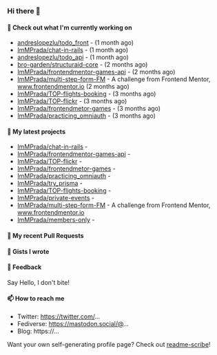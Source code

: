 ### Hi there 👋

#### 👷 Check out what I'm currently working on

- [andreslopezlu/todo_front](https://github.com/andreslopezlu/todo_front) -  (1 month ago)
- [ImMPrada/chat-in-rails](https://github.com/ImMPrada/chat-in-rails) -  (1 month ago)
- [andreslopezlu/todo_api](https://github.com/andreslopezlu/todo_api) -  (1 month ago)
- [bro-garden/structuraid-core](https://github.com/bro-garden/structuraid-core) -  (2 months ago)
- [ImMPrada/frontendmentor-games-api](https://github.com/ImMPrada/frontendmentor-games-api) -  (2 months ago)
- [ImMPrada/multi-step-form-FM](https://github.com/ImMPrada/multi-step-form-FM) - A challenge from Frontend Mentor, www.frontendmentor.io (2 months ago)
- [ImMPrada/TOP-flights-booking](https://github.com/ImMPrada/TOP-flights-booking) -  (3 months ago)
- [ImMPrada/TOP-flickr](https://github.com/ImMPrada/TOP-flickr) -  (3 months ago)
- [ImMPrada/frontendmetor-games](https://github.com/ImMPrada/frontendmetor-games) -  (3 months ago)
- [ImMPrada/practicing_omniauth](https://github.com/ImMPrada/practicing_omniauth) -  (3 months ago)

#### 🌱 My latest projects

- [ImMPrada/chat-in-rails](https://github.com/ImMPrada/chat-in-rails) - 
- [ImMPrada/frontendmentor-games-api](https://github.com/ImMPrada/frontendmentor-games-api) - 
- [ImMPrada/TOP-flickr](https://github.com/ImMPrada/TOP-flickr) - 
- [ImMPrada/frontendmetor-games](https://github.com/ImMPrada/frontendmetor-games) - 
- [ImMPrada/practicing_omniauth](https://github.com/ImMPrada/practicing_omniauth) - 
- [ImMPrada/try_prisma](https://github.com/ImMPrada/try_prisma) - 
- [ImMPrada/TOP-flights-booking](https://github.com/ImMPrada/TOP-flights-booking) - 
- [ImMPrada/private-events](https://github.com/ImMPrada/private-events) - 
- [ImMPrada/multi-step-form-FM](https://github.com/ImMPrada/multi-step-form-FM) - A challenge from Frontend Mentor, www.frontendmentor.io
- [ImMPrada/members-only](https://github.com/ImMPrada/members-only) - 

#### 🔨 My recent Pull Requests


#### 📓 Gists I wrote



#### 💬 Feedback

Say Hello, I don't bite!

#### 📫 How to reach me

- Twitter: https://twitter.com/...
- Fediverse: https://mastodon.social/@...
- Blog: https://...

Want your own self-generating profile page? Check out [readme-scribe](https://github.com/muesli/readme-scribe)!
